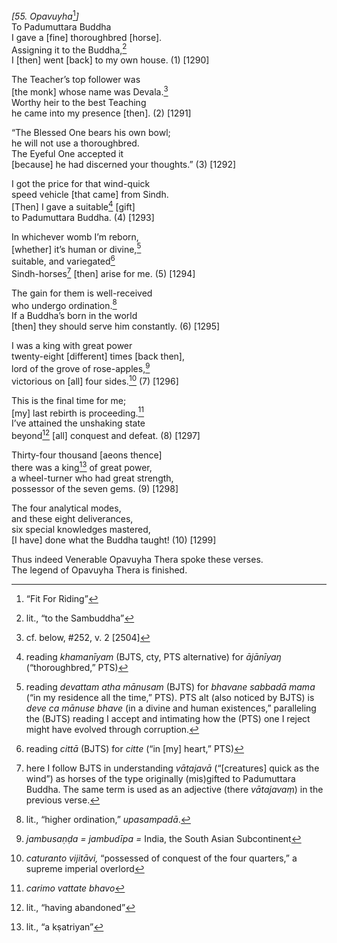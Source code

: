 *\[55. Opavuyha*[^1]*\]*  
To Padumuttara Buddha  
I gave a \[fine\] thoroughbred \[horse\].  
Assigning it to the Buddha,[^2]  
I \[then\] went \[back\] to my own house. (1) \[1290\]

The Teacher’s top follower was  
\[the monk\] whose name was Devala.[^3]  
Worthy heir to the best Teaching  
he came into my presence \[then\]. (2) \[1291\]

“The Blessed One bears his own bowl;  
he will not use a thoroughbred.  
The Eyeful One accepted it  
\[because\] he had discerned your thoughts.” (3) \[1292\]

I got the price for that wind-quick  
speed vehicle \[that came\] from Sindh.  
\[Then\] I gave a suitable[^4] \[gift\]  
to Padumuttara Buddha. (4) \[1293\]

In whichever womb I’m reborn,  
\[whether\] it’s human or divine,[^5]  
suitable, and variegated[^6]  
Sindh-horses[^7] \[then\] arise for me. (5) \[1294\]

The gain for them is well-received  
who undergo ordination.[^8]  
If a Buddha’s born in the world  
\[then\] they should serve him constantly. (6) \[1295\]

I was a king with great power  
twenty-eight \[different\] times \[back then\],  
lord of the grove of rose-apples,[^9]  
victorious on \[all\] four sides.[^10] (7) \[1296\]

This is the final time for me;  
\[my\] last rebirth is proceeding.[^11]  
I’ve attained the unshaking state  
beyond[^12] \[all\] conquest and defeat. (8) \[1297\]

Thirty-four thousand \[aeons thence\]  
there was a king[^13] of great power,  
a wheel-turner who had great strength,  
possessor of the seven gems. (9) \[1298\]

The four analytical modes,  
and these eight deliverances,  
six special knowledges mastered,  
\[I have\] done what the Buddha taught! (10) \[1299\]

Thus indeed Venerable Opavuyha Thera spoke these verses.  
The legend of Opavuyha Thera is finished.

[^1]: “Fit For Riding”

[^2]: lit., “to the Sambuddha”

[^3]: cf. below, \#252, v. 2 \[2504\]

[^4]: reading *khamanīyam* (BJTS, cty, PTS alternative) for *ājānīyaŋ*
    (“thoroughbred,” PTS)

[^5]: reading *devattam atha mānusam* (BJTS) for *bhavane sabbadā mama*
    (“in my residence all the time,” PTS). PTS alt (also noticed by
    BJTS) is *deve ca mānuse bhave* (in a divine and human existences,”
    paralleling the (BJTS) reading I accept and intimating how the (PTS)
    one I reject might have evolved through corruption.

[^6]: reading *cittā* (BJTS) for *citte* (“in \[my\] heart,” PTS)

[^7]: here I follow BJTS in understanding *vātajavā* (“\[creatures\]
    quick as the wind”) as horses of the type originally (mis)gifted to
    Padumuttara Buddha. The same term is used as an adjective (there
    *vātajavaṃ*) in the previous verse.

[^8]: lit., “higher ordination,” *upasampadā*.

[^9]: *jambusaṇḍa = jambudīpa =* India, the South Asian Subcontinent

[^10]: *caturanto vijitāvi,* “possessed of conquest of the four
    quarters,” a supreme imperial overlord

[^11]: *carimo vattate bhavo*

[^12]: lit., “having abandoned”

[^13]: lit., “a kṣatriyan”
